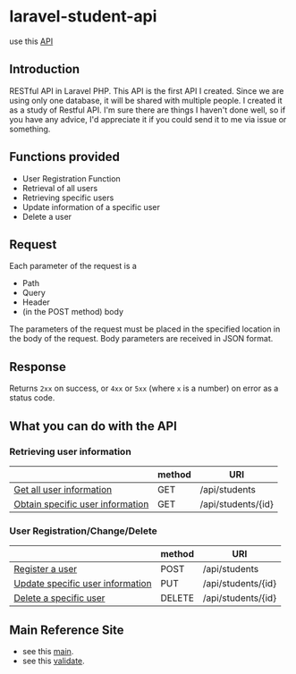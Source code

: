 # laravel-student-api

use this [API](https://students.shion0625.site/)
## Introduction

RESTful API in Laravel PHP.
This API is the first API I created. Since we are using only one database, it will be shared with multiple people. I created it as a study of Restful API. I'm sure there are things I haven't done well, so if you have any advice, I'd appreciate it if you could send it to me via issue or something.

## Functions provided

- User Registration Function
- Retrieval of all users
- Retrieving specific users
- Update information of a specific user
- Delete a user

## Request

Each parameter of the request is a

- Path
- Query
- Header
- (in the POST method) body

The parameters of the request must be placed in the specified location in the body of the request. Body parameters are received in JSON format.

## Response

Returns `2xx` on success, or `4xx` or `5xx` (where `x` is a number) on error as a status code.


## What you can do with the API

### Retrieving user information

|                         | method     | URI
| ----------------------- | ---------- | -------------------------------------------
| [Get all user information](all_user.md) | GET | /api/students
| [Obtain specific user information](specific_user.md)| GET |/api/students/{id}

### User Registration/Change/Delete
|                         | method     | URI
| ----------------------- | ---------- | ------------------------------------------
| [Register a user](register.md) | POST | /api/students
| [Update specific user information](update.md) | PUT | /api/students/{id}
| [Delete a specific user](delete.md) | DELETE | /api/students/{id}

## Main Reference Site

- see this [main](https://www.twilio.com/blog/building-and-consuming-a-restful-api-in-laravel-php-jp).
- see this [validate](https://yama-weblog.com/create-validation-class-in-laravel-without-using-controller-class/).
